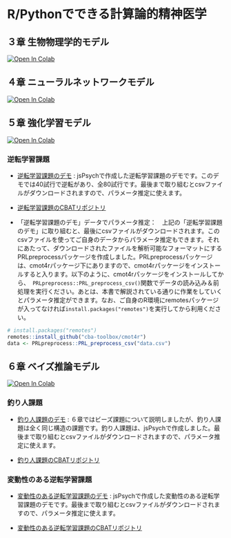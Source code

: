 # R/Pythonでできる計算論的精神医学

## ３章 生物物理学的モデル
[![Open In Colab](https://colab.research.google.com/assets/colab-badge.svg)](https://colab.research.google.com/github/CPcolloquium/cp_programming_book/blob/main/3_Biophysical-model/3_Biophysical-model.ipynb)


## ４章 ニューラルネットワークモデル
[![Open In Colab](https://colab.research.google.com/assets/colab-badge.svg)](https://colab.research.google.com/github/CPcolloquium/cp_programming_book/blob/main/4_Neural-network-model/4_Neural-network-model.ipynb)

## ５章 強化学習モデル
[![Open In Colab](https://colab.research.google.com/assets/colab-badge.svg)](https://colab.research.google.com/github/CPcolloquium/cp_programming_book/blob/main/5_Reinforcement-learing-model.ipynb)

### 逆転学習課題
- [逆転学習課題のデモ](https://cba-toolbox.github.io/probabilistic-reversal-learning-task/demo_probabilistic-reversal-learning.html) : jsPsychで作成した逆転学習課題のデモです。このデモでは40試行で逆転があり、全80試行です。最後まで取り組むとcsvファイルがダウンロードされますので、パラメータ推定に使えます。

- [逆転学習課題のCBATリポジトリ](https://github.com/cba-toolbox/probabilistic-reversal-learning-task)

- 「逆転学習課題のデモ」データでパラメータ推定：　上記の「逆転学習課題のデモ」に取り組むと、最後にcsvファイルがダウンロードされます。このcsvファイルを使ってご自身のデータからパラメータ推定もできます。それにあたって、ダウンロードされたファイルを解析可能なフォーマットにするPRLpreprocessパッケージを作成しました。PRLpreprocessパッケージは、cmot4rパッケージ下にありますので、cmot4rパッケージをインストールすると入ります。以下のように、cmot4rパッケージをインストールしてから、` PRLpreprocess::PRL_preprocess_csv()`関数でデータの読み込み＆前処理を実行ください。あとは、本書で解説されている通りに作業をしていくとパラメータ推定ができます。なお、ご自身のR環境にremotesパッケージが入ってなければ`install.packages("remotes")`を実行してから利用ください。

``` r
# install.packages("remotes")
remotes::install_github("cba-toolbox/cmot4r")
data <- PRLpreprocess::PRL_preprocess_csv("data.csv")
```

## ６章 ベイズ推論モデル
[![Open In Colab](https://colab.research.google.com/assets/colab-badge.svg)](https://colab.research.google.com/github/CPcolloquium/cp_programming_book/blob/main/6_Bayesian-inference-model.ipynb)

### 釣り人課題
- [釣り人課題のデモ](https://cba-toolbox.github.io/fisherman-task/demo_fisherman-task.html) : ６章ではビーズ課題について説明しましたが、釣り人課題は全く同じ構造の課題です。釣り人課題は、jsPsychで作成しました。最後まで取り組むとcsvファイルがダウンロードされますので、パラメータ推定に使えます。

- [釣り人課題のCBATリポジトリ](https://github.com/cba-toolbox/fisherman-task)

### 変動性のある逆転学習課題
- [変動性のある逆転学習課題のデモ](https://cba-toolbox.github.io/volatile-probabilistic-reversal-learning-task/demo_volatile-probabilistic-reversal-learning.html) : jsPsychで作成した変動性のある逆転学習課題のデモです。最後まで取り組むとcsvファイルがダウンロードされますので、パラメータ推定に使えます。

- [変動性のある逆転学習課題のCBATリポジトリ](https://github.com/cba-toolbox/volatile-probabilistic-reversal-learning-task)



